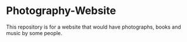 # Photography-Website
This repository is for a website that would have photographs, books and music by some people.
